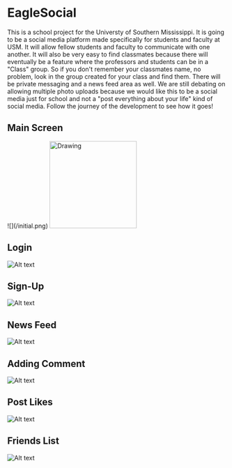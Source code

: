 # EagleSocial
This is a school project for the Universty of Southern Mississippi. It is going to be a social media platform made specifically for students and faculty at USM. It will allow fellow students and faculty to communicate with one another. It will also be very easy to find classmates because there will eventually be a feature where the professors and students can be in a "Class" group. So if you don't remember your classmates name, no problem, look in the group created for your class and find them. There will be private messaging and a news feed area as well. We are still debating on allowing multiple photo uploads because we would like this to be a social media just for school and not a "post everything about your life" kind of social media. Follow the journey of the development to see how it goes!


## Main Screen
<HTML>
![](/initial.png)
<img src="/initial.png" alt="Drawing" style="width: 200px;"/>
</HTML>

## Login 
![Alt text](/login.png?raw=true "Login")

## Sign-Up
![Alt text](/signup.png?raw=true "Sign-Up")

## News Feed
![Alt text](/news_feed.png?raw=true "News Feed")

## Adding Comment
![Alt text](/show_alert.png?raw=true "Add Comment")

## Post Likes
![Alt text](/show_likes.png?raw=true "Post Likes")

## Friends List
![Alt text](/friend_list.png?raw=true "Friends List")
